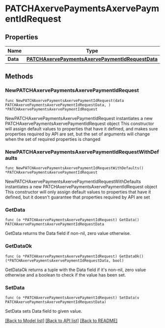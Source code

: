 # PATCHAxervePaymentsAxervePaymentIdRequest

## Properties

Name | Type | Description | Notes
------------ | ------------- | ------------- | -------------
**Data** | [**PATCHAxervePaymentsAxervePaymentIdRequestData**](PATCHAxervePaymentsAxervePaymentIdRequestData.md) |  | 

## Methods

### NewPATCHAxervePaymentsAxervePaymentIdRequest

`func NewPATCHAxervePaymentsAxervePaymentIdRequest(data PATCHAxervePaymentsAxervePaymentIdRequestData, ) *PATCHAxervePaymentsAxervePaymentIdRequest`

NewPATCHAxervePaymentsAxervePaymentIdRequest instantiates a new PATCHAxervePaymentsAxervePaymentIdRequest object
This constructor will assign default values to properties that have it defined,
and makes sure properties required by API are set, but the set of arguments
will change when the set of required properties is changed

### NewPATCHAxervePaymentsAxervePaymentIdRequestWithDefaults

`func NewPATCHAxervePaymentsAxervePaymentIdRequestWithDefaults() *PATCHAxervePaymentsAxervePaymentIdRequest`

NewPATCHAxervePaymentsAxervePaymentIdRequestWithDefaults instantiates a new PATCHAxervePaymentsAxervePaymentIdRequest object
This constructor will only assign default values to properties that have it defined,
but it doesn't guarantee that properties required by API are set

### GetData

`func (o *PATCHAxervePaymentsAxervePaymentIdRequest) GetData() PATCHAxervePaymentsAxervePaymentIdRequestData`

GetData returns the Data field if non-nil, zero value otherwise.

### GetDataOk

`func (o *PATCHAxervePaymentsAxervePaymentIdRequest) GetDataOk() (*PATCHAxervePaymentsAxervePaymentIdRequestData, bool)`

GetDataOk returns a tuple with the Data field if it's non-nil, zero value otherwise
and a boolean to check if the value has been set.

### SetData

`func (o *PATCHAxervePaymentsAxervePaymentIdRequest) SetData(v PATCHAxervePaymentsAxervePaymentIdRequestData)`

SetData sets Data field to given value.



[[Back to Model list]](../README.md#documentation-for-models) [[Back to API list]](../README.md#documentation-for-api-endpoints) [[Back to README]](../README.md)


